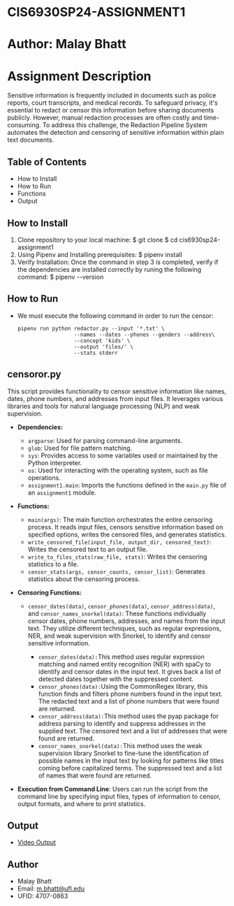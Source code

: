 # CIS6930SP24-ASSIGNMENT1

# Author: Malay Bhatt

# Assignment Description 

Sensitive information is frequently included in documents such as police reports, court transcripts, and medical records. To safeguard privacy, it's essential to redact or censor this information before sharing documents publicly. However, manual redaction processes are often costly and time-consuming. To address this challenge, the Redaction Pipeline System automates the detection and censoring of sensitive information within plain text documents.

## Table of Contents

- How to Install
- How to Run 
- Functions
- Output

## How to Install
  1. Clone repository to your local machine:
    $ git clone 
    $ cd cis6930sp24-assignment1
  2. Using Pipenv and Installing prerequisites:
    $ pipenv install
  3. Verify Installation: Once the command in step 3 is completed, verify if the dependencies are installed correctly by runing the following command:
    $ pipenv --version
## How to Run
- We must execute the following command in order to run the censor:
  ```
  pipenv run python redactor.py --input '*.txt' \
                    --names --dates --phones --genders --address\
                    --concept 'kids' \
                    --output 'files/' \
                    --stats stderr
  ```                  
## censoror.py
   This script provides functionality to censor sensitive information like names, dates, phone   numbers, and addresses from input files. It leverages various libraries and tools for natural language processing (NLP) and weak supervision.

- **Dependencies:**
   - `argparse`: Used for parsing command-line arguments.
   - `glob`: Used for file pattern matching.
   - `sys`: Provides access to some variables used or maintained by the Python interpreter.
   - `os`: Used for interacting with the operating system, such as file operations.
   - `assignment1.main`: Imports the functions defined in the `main.py` file of an `assignment1` module.

- **Functions:**
   - `main(args)`: The main function orchestrates the entire censoring process. It reads input files, censors sensitive information based on specified options, writes the censored files, and generates statistics.
   - `write_censored_file(input_file, output_dir, censored_text)`: Writes the censored text to an output file.
   - `write_to_files_stats(raw_file, stats)`: Writes the censoring statistics to a file.
   - `censor_stats(args, censor_counts, censor_list)`: Generates statistics about the censoring process.
   
- **Censoring Functions:**
   - `censor_dates(data)`, `censor_phones(data)`, `censor_address(data)`, and `censor_names_snorkel(data)`: These functions individually censor dates, phone numbers, addresses, and names from the input text. They utilize different techniques, such as regular expressions, NER, and weak supervision with Snorkel, to identify and censor sensitive information.
         
      - `censor_dates(data):`This method uses regular expression matching and named entity recognition (NER) with spaCy to identify and censor dates in the input text. It gives back a list of detected dates together with the suppressed content.
      - `censor_phones(data):`Using the CommonRegex library, this function finds and filters phone numbers found in the input text. The redacted text and a list of phone numbers that were found are returned.
      - `censor_address(data):`This method uses the pyap package for address parsing to identify and suppress addresses in the supplied text. The censored text and a list of addresses that were found are returned.
      - `censor_names_snorkel(data):`This method uses the weak supervision library Snorkel to fine-tune the identification of possible names in the input text by looking for patterns like titles coming before capitalized terms. The suppressed text and a list of names that were found are returned.

- **Execution from Command Line**:
   Users can run the script from the command line by specifying input files, types of information to censor, output formats, and where to print statistics.


## Output
- [Video Output](https://drive.google.com/file/d/1j9iyU4fUAfKgeKfpaBxFv0A6T9k7wXXb/view?usp=sharing)

## Author 
  - Malay Bhatt
  - Email: m.bhatt@ufl.edu 
  - UFID: 4707-0863
